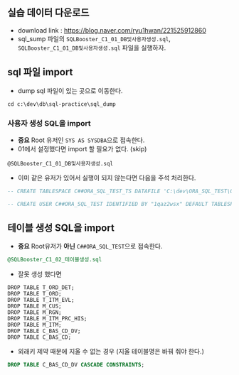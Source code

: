 ## 실습 데이터 다운로드
- download link : https://blog.naver.com/ryu1hwan/221525912860
- sql_sump 파일의 `SQLBooster_C1_01_DB및사용자생성.sql`, `SQLBooster_C1_01_DB및사용자생성.sql` 파일을 실행하자.

## sql 파일 import
- dump sql 파일이 있는 곳으로 이동한다.
```
cd c:\dev\db\sql-practice\sql_dump
```

### 사용자 생성 SQL을 import
- **중요** Root 유저인 `SYS AS SYSDBA`으로 접속한다.
- 01에서 설정했다면 import 할 필요가 없다. (skip)
```
@SQLBooster_C1_01_DB및사용자생성.sql
```
- 이미 같은 유저가 있어서 실행이 되지 않는다면 다음을 주석 처리한다.
```sql
-- CREATE TABLESPACE C##ORA_SQL_TEST_TS DATAFILE 'C:\dev\ORA_SQL_TEST\ORA_SQL_TEST.DBA' SIZE 10G EXTENT MANAGEMENT LOCAL SEGMENT SPACE MANAGEMENT AUTO;
```
```sql
-- CREATE USER C##ORA_SQL_TEST IDENTIFIED BY "1qaz2wsx" DEFAULT TABLESPACE C##ORA_SQL_TEST_TS;
```

## 테이블 생성 SQL을 import
- **중요** Root유저가 **아닌** `C##ORA_SQL_TEST`으로 접속한다.
```sql
@SQLBooster_C1_02_테이블생성.sql
```

- 잘못 생성 했다면
```
DROP TABLE T_ORD_DET;
DROP TABLE T_ORD;
DROP TABLE T_ITM_EVL;
DROP TABLE M_CUS;
DROP TABLE M_RGN;
DROP TABLE M_ITM_PRC_HIS;
DROP TABLE M_ITM;
DROP TABLE C_BAS_CD_DV;
DROP TABLE C_BAS_CD;
```

- 외래키 제약 때문에 지울 수 없는 경우 (지울 테이블명은 바꿔 줘야 한다.)
```sql
DROP TABLE C_BAS_CD_DV CASCADE CONSTRAINTS;
```
